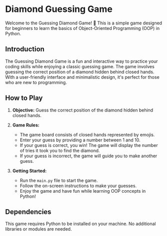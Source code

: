 # Diamond Guessing Game

Welcome to the Guessing Diamond Game! 🎉 This is a simple game designed for beginners to learn the basics of Object-Oriented Programming (OOP) in Python.

## Introduction

The Guessing Diamond Game is a fun and interactive way to practice your coding skills while enjoying a classic guessing game. The game involves guessing the correct position of a diamond hidden behind closed hands. With a user-friendly interface and minimalistic design, it's perfect for those who are new to programming.

## How to Play

1. **Objective:** Guess the correct position of the diamond hidden behind closed hands.

2. **Game Rules:**
   - The game board consists of closed hands represented by emojis.
   - Enter your guess by providing a number between 1 and 10.
   - If your guess is correct, you win! The game will display the number of tries it took you to find the diamond.
   - If your guess is incorrect, the game will guide you to make another guess.

3. **Getting Started:**
   - Run the `main.py` file to start the game.
   - Follow the on-screen instructions to make your guesses.
   - Enjoy the game and have fun while learning OOP concepts in Python!

## Dependencies

This game requires Python to be installed on your machine. No additional libraries or modules are needed.
